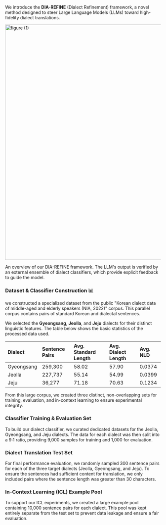 We introduce the **DIA-REFINE** (Dialect Refinement) framework, a novel method designed to steer Large Language Models (LLMs) toward high-fidelity dialect translations. 

<img width="1504" height="761" alt="figure (1)" src="https://github.com/user-attachments/assets/e98dd212-1160-4178-b6e1-ba822b69c648" />

An overview of our DIA-REFINE framework. The LLM's output is verified by an external ensemble of dialect classifiers, which provide explicit feedback to guide the model.

### Dataset & Classifier Construction 📊

we constructed a specialized dataset from the public "Korean dialect data of middle-aged and elderly speakers (NIA, 2022)" corpus. This parallel corpus contains pairs of standard Korean and dialectal sentences.

We selected the **Gyeongsang**, **Jeolla**, and **Jeju** dialects for their distinct linguistic features. The table below shows the basic statistics of the processed data used.

| Dialect | Sentence Pairs | Avg. Standard Length | Avg. Dialect Length | Avg. NLD |
| :--- | :--- | :--- | :--- | :--- |
| Gyeongsang | 259,300 | 58.02 | 57.90 | 0.0374 |
| Jeolla | 227,737 | 55.14 | 54.99 | 0.0399 |
| Jeju | 36,277 | 71.18 | 70.63 | 0.1234 |

From this large corpus, we created three distinct, non-overlapping sets for training, evaluation, and in-context learning to ensure experimental integrity.

### Classifier Training & Evaluation Set
To build our dialect classifier, we curated dedicated datasets for the Jeolla, Gyeongsang, and Jeju dialects. The data for each dialect was then split into a 9:1 ratio, providing 9,000 samples for training and 1,000 for evaluation.

### Dialect Translation Test Set
For final performance evaluation, we randomly sampled 300 sentence pairs for each of the three target dialects (Jeolla, Gyeongsang, and Jeju). To ensure the sentences had sufficient content for translation, we only included pairs where the sentence length was greater than 30 characters.

### In-Context Learning (ICL) Example Pool
To support our ICL experiments, we created a large example pool containing 10,000 sentence pairs for each dialect. This pool was kept entirely separate from the test set to prevent data leakage and ensure a fair evaluation.



